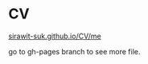 # CV

[sirawit-suk.github.io/CV/me](sirawit-suk.github.io/CV/me)

go to gh-pages branch to see more file.
